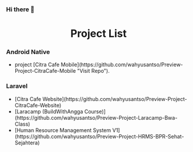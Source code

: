 ### Hi there 👋
<h1 align="center">Project List</h1>
<h3 align="left">Android Native</h3>
<ul>
  <li> 
    project [Citra Cafe Mobile](https://github.com/wahyusantso/Preview-Project-CitraCafe-Mobile "Visit Repo").
  </li>
</ul>
<h3 align="left">Laravel</h3>
<ul>
  <li> 
    [Citra Cafe Website](https://github.com/wahyusantso/Preview-Project-CitraCafe-Website)
  </li>
  <li> 
    [Laracamp (BuildWithAngga Course)](https://github.com/wahyusantso/Preview-Project-Laracamp-Bwa-Class)
  </li>
  <li> 
    [Human Resource Management System V1](https://github.com/wahyusantso/Preview-Project-HRMS-BPR-Sehat-Sejahtera)
  </li>
</ul>
